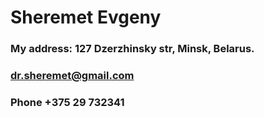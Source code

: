 # Sheremet Evgeny
### My address: 127 Dzerzhinsky str, Minsk, Belarus.
### dr.sheremet@gmail.com 
### Phone +375 29 732341

